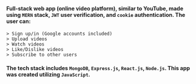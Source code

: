 #### Full-stack web app (online video platform), similar to YouTube, made using `MERN` stack, `JWT` user verification, and `cookie` authentication. The user can:
```
> Sign up/in (Google accounts included)
> Upload videos
> Watch videos
> Like/Dislike videos
> Subscribe to other users
```
#### The tech stack includes `MongoDB`, `Express.js`, `React.js`, `Node.js`. This app was created utilizing `JavaScript`.

